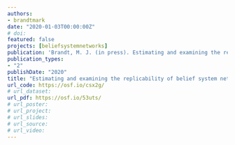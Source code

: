 ```yaml
---
authors:
- brandtmark
date: "2020-01-03T00:00:00Z"
# doi: 
featured: false
projects: [beliefsystemnetworks]
publication: 'Brandt, M. J. (in press). Estimating and examining the replicability of belief system networks. *Collabra: Psychology*'
publication_types:
- "2"
publishDate: "2020"
title: "Estimating and examining the replicability of belief system networks"
url_code: https://osf.io/csx2g/
# url_dataset:
url_pdf: https://osf.io/53uts/
# url_poster:
# url_project:
# url_slides:
# url_source:
# url_video:
---
```

